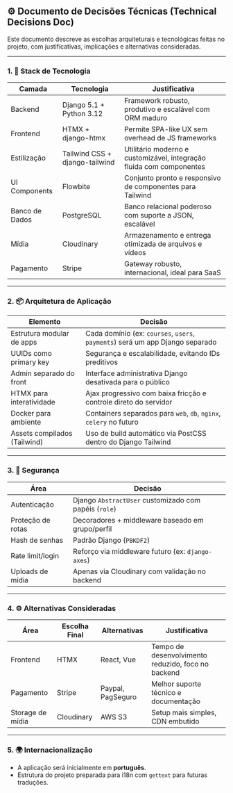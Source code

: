 ## ⚙️ **Documento de Decisões Técnicas (Technical Decisions Doc)**

Este documento descreve as escolhas arquiteturais e tecnológicas feitas no projeto, com justificativas, implicações e alternativas consideradas.

---

### 1. 🔧 **Stack de Tecnologia**

| Camada         | Tecnologia                     | Justificativa                                                        |
| -------------- | ------------------------------ | -------------------------------------------------------------------- |
| Backend        | Django 5.1 + Python 3.12       | Framework robusto, produtivo e escalável com ORM maduro              |
| Frontend       | HTMX + django-htmx             | Permite SPA-like UX sem overhead de JS frameworks                    |
| Estilização    | Tailwind CSS + django-tailwind | Utilitário moderno e customizável, integração fluida com componentes |
| UI Components  | Flowbite                       | Conjunto pronto e responsivo de componentes para Tailwind            |
| Banco de Dados | PostgreSQL                     | Banco relacional poderoso com suporte a JSON, escalável              |
| Mídia          | Cloudinary                     | Armazenamento e entrega otimizada de arquivos e vídeos               |
| Pagamento      | Stripe                         | Gateway robusto, internacional, ideal para SaaS                      |

---

### 2. 📦 **Arquitetura de Aplicação**

| Elemento                     | Decisão                                                                       |
| ---------------------------- | ----------------------------------------------------------------------------- |
| Estrutura modular de apps    | Cada domínio (ex: `courses`, `users`, `payments`) será um app Django separado |
| UUIDs como primary key       | Segurança e escalabilidade, evitando IDs preditivos                           |
| Admin separado do front      | Interface administrativa Django desativada para o público                     |
| HTMX para interatividade     | Ajax progressivo com baixa fricção e controle direto do servidor              |
| Docker para ambiente         | Containers separados para `web`, `db`, `nginx`, `celery` no futuro            |
| Assets compilados (Tailwind) | Uso de build automático via PostCSS dentro do Django Tailwind                 |

---

### 3. 🔐 **Segurança**

| Área              | Decisão                                               |
| ----------------- | ----------------------------------------------------- |
| Autenticação      | Django `AbstractUser` customizado com papéis (`role`) |
| Proteção de rotas | Decoradores + middleware baseado em grupo/perfil      |
| Hash de senhas    | Padrão Django (`PBKDF2`)                              |
| Rate limit/login  | Reforço via middleware futuro (ex: `django-axes`)     |
| Uploads de mídia  | Apenas via Cloudinary com validação no backend        |

---

### 4. ⚙️ **Alternativas Consideradas**

| Área             | Escolha Final | Alternativas      | Justificativa                                      |
| ---------------- | ------------- | ----------------- | -------------------------------------------------- |
| Frontend         | HTMX          | React, Vue        | Tempo de desenvolvimento reduzido, foco no backend |
| Pagamento        | Stripe        | Paypal, PagSeguro | Melhor suporte técnico e documentação              |
| Storage de mídia | Cloudinary    | AWS S3            | Setup mais simples, CDN embutido                   |

---

### 5. 🌍 **Internacionalização**

* A aplicação será inicialmente em **português**.
* Estrutura do projeto preparada para i18n com `gettext` para futuras traduções.
